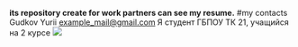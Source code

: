 **its repository create for work partners can see my resume.**
#my contacts
Gudkov Yurii
example_mail@gmail.com
Я студент ГБПОУ ТК 21, учащийся на 2 курсе [![](/resume/Tehnologicheskij-kolledzh-21-Moskva.jpeg)](https://сопк.рф/wp-content/uploads/2019/11/Tehnologicheskij-kolledzh-21-Moskva.jpg)
